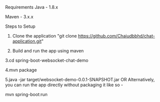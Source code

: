 Requirements
Java - 1.8.x

Maven - 3.x.x

Steps to Setup
1. Clone the application "git clone https://github.com/Chaiudbbhd/chat-application.git"
 
2. Build and run the app using maven

3.cd spring-boot-websocket-chat-demo

4.mvn package

5.java -jar target/websocket-demo-0.0.1-SNAPSHOT.jar
                       OR
Alternatively, you can run the app directly without packaging it like so -

mvn spring-boot:run
